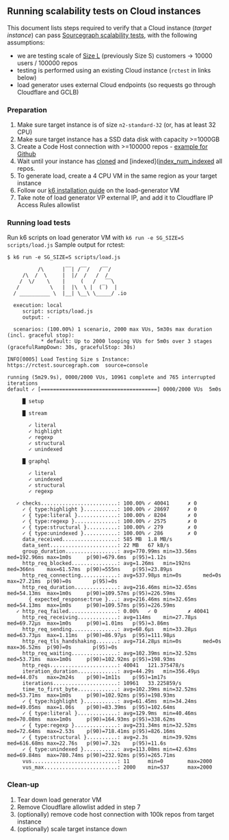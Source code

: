## Running scalability tests on Cloud instances

This document lists steps required to verify that a Cloud instance (_target instance_) can pass [Sourcegraph scalability tests](https://github.com/sourcegraph/k6), with the following assumptions:

- we are testing scale of [Size L](https://docs.google.com/spreadsheets/d/1n-KfGc8m1w09rIzNKm5tRxAYmP4-w11CVOCplMvVazk/edit#gid=1172385107&range=B7) (previously Size S) customers -> 10000 users / 100000 repos
- testing is performed using an existing Cloud instance (`rctest` in links below)
- load generator uses external Cloud endpoints (so requests go through Cloudflare and GCLB)

### Preparation

1. Make sure target instance is of size `n2-standard-32` (or, has at least 32 CPU)
2. Make sure target instance has a SSD data disk with capacity >=1000GB
3. Create a Code Host connection with >=100000 repos - [example for Github](https://github.com/sourcegraph/reference-architecture-test/blob/main/configs/github_config_100k_repos.json)
4. Wait until your instance has [cloned](https://rctest.sourcegraph.com/-/debug/grafana/explore?orgId=1&left=%5B%22now-1h%22,%22now%22,%22Prometheus%22,%7B%22exemplar%22:true,%22expr%22:%22src_gitserver_repo_count%22,%22requestId%22:%22Q-662fcf77-5726-4d55-90cf-e523b29d1ea3-0A%22%7D%5D) and [indexed]([index_num_indexed](https://rctest.sourcegraph.com/-/debug/grafana/explore?orgId=1&left=%5B%22now-7d%22,%22now%22,%22Prometheus%22,%7B%22exemplar%22:true,%22expr%22:%22index_num_indexed%22,%22requestId%22:%22Q-bab9d4c3-db12-4ae7-b051-2be6ec528e58-0A%22%7D%5D) all repos.
5. To generate load, create a 4 CPU VM in the same region as your target instance
6. Follow our [k6 installation guide](https://github.com/sourcegraph/k6#instructions) on the load-generator VM
7. Take note of load generator VP external IP, and add it to Cloudflare IP Access Rules allowlist

### Running load tests

Run k6 scripts on load generator VM with `k6 run -e SG_SIZE=S scripts/load.js`
Sample output for rctest:

```
$ k6 run -e SG_SIZE=S scripts/load.js

          /\      |‾‾| /‾‾/   /‾‾/
     /\  /  \     |  |/  /   /  /
    /  \/    \    |     (   /   ‾‾\
   /          \   |  |\  \ |  (‾)  |
  / __________ \  |__| \__\ \_____/ .io

  execution: local
     script: scripts/load.js
     output: -

  scenarios: (100.00%) 1 scenario, 2000 max VUs, 5m30s max duration (incl. graceful stop):
           * default: Up to 2000 looping VUs for 5m0s over 3 stages (gracefulRampDown: 30s, gracefulStop: 30s)

INFO[0005] Load Testing Size s Instance: https://rctest.sourcegraph.com  source=console

running (5m29.9s), 0000/2000 VUs, 10961 complete and 765 interrupted iterations
default ✓ [======================================] 0000/2000 VUs  5m0s

     █ setup

     █ stream

       ✓ literal
       ✓ highlight
       ✓ regexp
       ✓ structural
       ✓ unindexed

     █ graphql

       ✓ literal
       ✓ unindexed
       ✓ structural
       ✓ regexp

   ✓ checks.........................: 100.00% ✓ 40041      ✗ 0
     ✓ { type:highlight }...........: 100.00% ✓ 28697      ✗ 0
     ✓ { type:literal }.............: 100.00% ✓ 8204       ✗ 0
     ✓ { type:regexp }..............: 100.00% ✓ 2575       ✗ 0
     ✓ { type:structural }..........: 100.00% ✓ 279        ✗ 0
     ✓ { type:unindexed }...........: 100.00% ✓ 286        ✗ 0
     data_received..................: 585 MB  1.8 MB/s
     data_sent......................: 22 MB   67 kB/s
     group_duration.................: avg=770.99ms min=33.56ms  med=192.96ms max=1m0s     p(90)=679.6ms  p(95)=1.12s
     http_req_blocked...............: avg=1.26ms   min=192ns    med=366ns    max=61.57ms  p(90)=555ns    p(95)=23.89µs
     http_req_connecting............: avg=537.98µs min=0s       med=0s       max=27.21ms  p(90)=0s       p(95)=0s
     http_req_duration..............: avg=216.46ms min=32.65ms  med=54.13ms  max=1m0s     p(90)=109.57ms p(95)=226.59ms
       { expected_response:true }...: avg=216.46ms min=32.65ms  med=54.13ms  max=1m0s     p(90)=109.57ms p(95)=226.59ms
   ✓ http_req_failed................: 0.00%   ✓ 0          ✗ 40041
     http_req_receiving.............: avg=114ms    min=27.78µs  med=69.72µs  max=1m0s     p(90)=1.01ms   p(95)=3.86ms
     http_req_sending...............: avg=68.6µs   min=33.28µs  med=63.73µs  max=1.11ms   p(90)=86.97µs  p(95)=111.98µs
     http_req_tls_handshaking.......: avg=714.28µs min=0s       med=0s       max=36.52ms  p(90)=0s       p(95)=0s
     http_req_waiting...............: avg=102.39ms min=32.52ms  med=53.71ms  max=1m0s     p(90)=102.92ms p(95)=198.93ms
     http_reqs......................: 40041   121.375478/s
     iteration_duration.............: avg=44.29s   min=356.49µs med=44.07s   max=2m24s    p(90)=1m11s    p(95)=1m17s
     iterations.....................: 10961   33.225859/s
     time_to_first_byte.............: avg=102.39ms min=32.52ms  med=53.71ms  max=1m0s     p(90)=102.92ms p(95)=198.93ms
     ✓ { type:highlight }...........: avg=61.45ms  min=34.24ms  med=49.05ms  max=1.06s    p(90)=83.39ms  p(95)=102.64ms
     ✓ { type:literal }.............: avg=129.9ms  min=40.46ms  med=70.08ms  max=1m0s     p(90)=164.93ms p(95)=338.62ms
     ✓ { type:regexp }..............: avg=231.34ms min=32.52ms  med=72.64ms  max=2.53s    p(90)=718.41ms p(95)=826.16ms
     ✓ { type:structural }..........: avg=2.3s     min=39.92ms  med=616.68ms max=22.76s   p(90)=7.32s    p(95)=11.6s
     ✓ { type:unindexed }...........: avg=113.08ms min=42.63ms  med=69.84ms  max=780.74ms p(90)=232.92ms p(95)=265.71ms
     vus............................: 11      min=0        max=2000
     vus_max........................: 2000    min=537      max=2000
```

### Clean-up

1. Tear down load generator VM
2. Remove Cloudflare allowlist added in step 7
3. (optionally) remove code host connection with 100k repos from target instance
4. (optionally) scale target instance down
